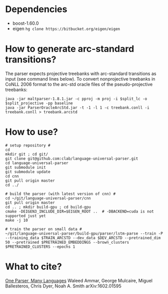 # Dependencies
* boost-1.60.0
* eigen `hg clone https://bitbucket.org/eigen/eigen`

# How to generate arc-standard transitions?
The parser expects projective treebanks with arc-standard transitions as input (see command lines below). To convert nonprojective treebanks in CoNLL 2006 format to the arc-std oracle files of the pseudo-projective treebanks:    
```    
java -jar maltparser-1.8.1.jar -c pproj -m proj -i $split_lc -o $split_projective -pp baseline
java -jar ParserOracleArcStd.jar -t -1 -l 1 -c treebank.conll -i treebank.conll > treebank.arcstd
```

# How to use?
```
# setup repository #
cd
mkdir git ; cd git/
git clone git@github.com:clab/language-universal-parser.git
cd language-universal-parser
git submodule init
git submodule update
cd cnn
git pull origin master
cd ../

# build the parser (with latest version of cnn) #
cd ~/git/language-universal-parser/cnn
git pull origin master
cd .. ; mkdir build-gpu ; cd build-gpu
cmake -DEIGEN3_INCLUDE_DIR=$EIGEN_ROOT ..  # -DBACKEND=cuda is not supported just yet
make -j 10

# train the parser on small data #
~/git/language-universal-parser/build-gpu/parser/lstm-parse --train -P --training_data $TRAIN_ARCSTD --dev_data $DEV_ARCSTD --pretrained_dim 50 --pretrained $PRETRAINED_EMBEDDINGS --brown_clusters $PRETRAINED_CLUSTERS --epochs 1
```

# What to cite?
[One Parser, Many Languages](http://arxiv.org/abs/1602.01595)
Waleed Ammar, George Mulcaire, Miguel Ballesteros, Chris Dyer, Noah A. Smith
arXiv:1602.01595
